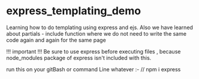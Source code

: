 # express_templating_demo
Learning how to do templating using express and ejs. Also we have learned about partials - include function where we do not need to write the same code again and again for the same page


!!! important !!!
Be sure to use express before executing files , because node_modules package of express isn't included with this.

run this on your gitBash or command Line whatever :-
// npm i express 
